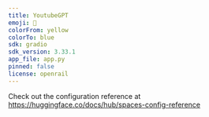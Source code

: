 ```yaml
---
title: YoutubeGPT
emoji: 🚀
colorFrom: yellow
colorTo: blue
sdk: gradio
sdk_version: 3.33.1
app_file: app.py
pinned: false
license: openrail
---
```


Check out the configuration reference at https://huggingface.co/docs/hub/spaces-config-reference
